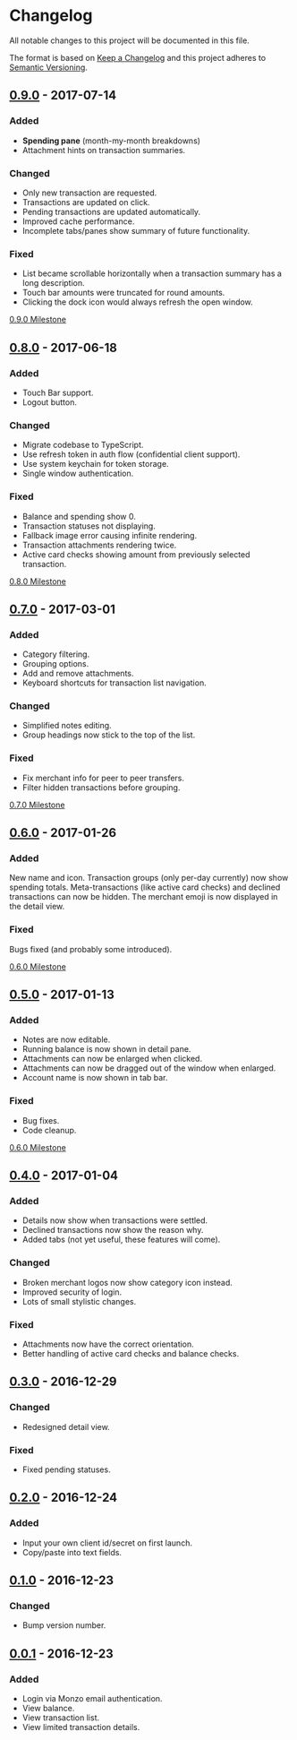 # Changelog
All notable changes to this project will be documented in this file.

The format is based on [Keep a Changelog](http://keepachangelog.com/)
and this project adheres to [Semantic Versioning](http://semver.org/).


## [0.9.0] - 2017-07-14
### Added
- **Spending pane** (month-my-month breakdowns)
- Attachment hints on transaction summaries.

### Changed
- Only new transaction are requested.
- Transactions are updated on click.
- Pending transactions are updated automatically.
- Improved cache performance.
- Incomplete tabs/panes show summary of future functionality.

### Fixed
- List became scrollable horizontally when a transaction summary has a long description.
- Touch bar amounts were truncated for round amounts.
- Clicking the dock icon would always refresh the open window.

[0.9.0 Milestone](https://github.com/robjtede/monux/milestone/6?closed=1)


## [0.8.0] - 2017-06-18
### Added
- Touch Bar support.
- Logout button.

### Changed
- Migrate codebase to TypeScript.
- Use refresh token in auth flow (confidential client support).
- Use system keychain for token storage.
- Single window authentication.

### Fixed
- Balance and spending show 0.
- Transaction statuses not displaying.
- Fallback image error causing infinite rendering.
- Transaction attachments rendering twice.
- Active card checks showing amount from previously selected transaction.

[0.8.0 Milestone](https://github.com/robjtede/monux/milestone/4?closed=1)


## [0.7.0] - 2017-03-01
### Added
- Category filtering.
- Grouping options.
- Add and remove attachments.
- Keyboard shortcuts for transaction list navigation.

### Changed
- Simplified notes editing.
- Group headings now stick to the top of the list.

### Fixed
- Fix merchant info for peer to peer transfers.
- Filter hidden transactions before grouping.

[0.7.0 Milestone](https://github.com/robjtede/monux/milestone/3?closed=1)


## [0.6.0] - 2017-01-26
### Added
New name and icon.
Transaction groups (only per-day currently) now show spending totals.
Meta-transactions (like active card checks) and declined transactions can now be hidden.
The merchant emoji is now displayed in the detail view.

### Fixed
Bugs fixed (and probably some introduced).

[0.6.0 Milestone](https://github.com/robjtede/monux/milestone/2?closed=1)


## [0.5.0] - 2017-01-13
### Added
- Notes are now editable.
- Running balance is now shown in detail pane.
- Attachments can now be enlarged when clicked.
- Attachments can now be dragged out of the window when enlarged.
- Account name is now shown in tab bar.

### Fixed
- Bug fixes.
- Code cleanup.

[0.6.0 Milestone](https://github.com/robjtede/monux/milestone/1?closed=1)


## [0.4.0] - 2017-01-04
### Added
- Details now show when transactions were settled.
- Declined transactions now show the reason why.
- Added tabs (not yet useful, these features will come).

### Changed
- Broken merchant logos now show category icon instead.
- Improved security of login.
- Lots of small stylistic changes.

### Fixed
- Attachments now have the correct orientation.
- Better handling of active card checks and balance checks.


## [0.3.0] - 2016-12-29
### Changed
- Redesigned detail view.

### Fixed
- Fixed pending statuses.


## [0.2.0] - 2016-12-24
### Added
- Input your own client id/secret on first launch.
- Copy/paste into text fields.


## [0.1.0] - 2016-12-23
### Changed
- Bump version number.


## [0.0.1] - 2016-12-23
### Added
- Login via Monzo email authentication.
- View balance.
- View transaction list.
- View limited transaction details.

[0.9.0]: https://github.com/robjtede/monux/compare/v0.8.0...v0.9.0
[0.8.0]: https://github.com/robjtede/monux/compare/v0.7.0...v0.8.0
[0.7.0]: https://github.com/robjtede/monux/compare/v0.6.0...v0.7.0
[0.6.0]: https://github.com/robjtede/monux/compare/v0.5.0...v0.6.0
[0.5.0]: https://github.com/robjtede/monux/compare/v0.4.0...v0.5.0
[0.4.0]: https://github.com/robjtede/monux/compare/v0.3.0...v0.4.0
[0.3.0]: https://github.com/robjtede/monux/compare/v0.2.0...v0.3.0
[0.2.0]: https://github.com/robjtede/monux/compare/v0.1.0...v0.2.0
[0.1.0]: https://github.com/robjtede/monux/compare/v0.0.1...v0.1.0
[0.0.1]: https://github.com/robjtede/monux/compare/4f9e08...v0.0.1
